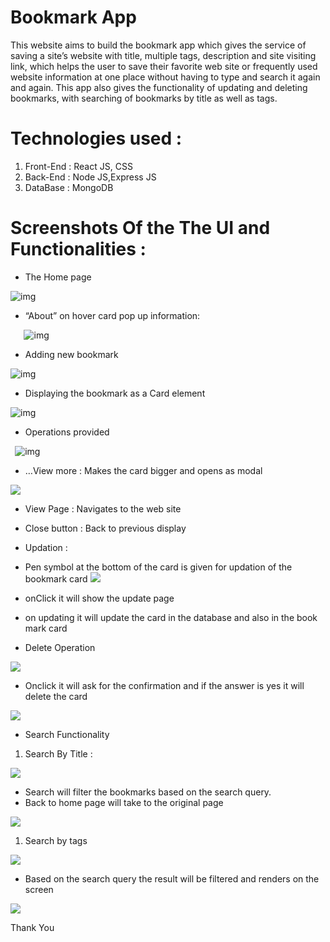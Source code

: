 # Bookmark App

This website aims to build the bookmark app which gives the service of saving a site’s website with title, multiple tags, description and site visiting link, which helps the user to save their favorite web site or frequently used website information at one place without having to type and search it again and again. This app also gives the functionality of updating and deleting bookmarks, with searching of bookmarks by title as  well as tags.

# Technologies used : 
1) Front-End : React JS, CSS
2) Back-End : Node JS,Express JS
3) DataBase : MongoDB


# Screenshots Of the The UI and Functionalities :

- The Home page

![img](../main/pictures/frontPage.png)






- “About” on hover card pop up information:

`	`![img](../main/pictures/About.png) 

- Adding new bookmark 

![img](../main/pictures/newBM.png)








- Displaying the bookmark as a Card element

![img](../main/pictures/displayCards.png)

- Operations provided

` `![img](../main/pictures/operations.png)












- …View more :  Makes the card bigger and opens as modal 

![](../main/pictures/viewMore.png)

- View Page : Navigates to the web site
- Close button : Back to previous display

- Updation : 
- Pen symbol at the bottom of the card is given for updation of the bookmark card
![](../main/pictures/updateCard.png)



- onClick it will show the update page


- on updating it will update the card in the database and also in the book mark card


- Delete Operation

![](../main/pictures/delete.png)

- Onclick it will ask for the confirmation and if the answer is yes it will delete the card

![](../main/pictures/deleteConform.png)





- Search Functionality
1) Search By Title : 

![](../main/pictures/serachByTitle.png)









- Search will filter the bookmarks based on the search query.
- Back to home page will take to the original page

![](../main/pictures/backtoHome.png)

1) Search by tags

![](../main/pictures/searchBytags.png)

- Based on the search query the result will be filtered and renders on the screen

![](Aspose.Words.6e470be3-9a79-4305-978c-c23d425d98a0.017.png)



Thank You

